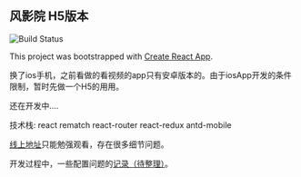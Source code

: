 ## 风影院 H5版本

<img src="https://img.shields.io/travis/codebyzack/react_movie" alt="Build Status">

This project was bootstrapped with [Create React App](https://github.com/facebook/create-react-app).

换了ios手机，之前看做的看视频的app只有安卓版本的。由于iosApp开发的条件限制，暂时先做一个H5的用用。

还在开发中....

技术栈: react rematch react-router react-redux antd-mobile

[线上地址](http://movie.zackdk.top/)只能勉强观看，存在很多细节问题。

开发过程中，一些配置问题的[记录（待整理）](https://link)。
